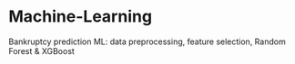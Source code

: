 # Machine-Learning
Bankruptcy prediction ML: data preprocessing, feature selection, Random Forest &amp; XGBoost

